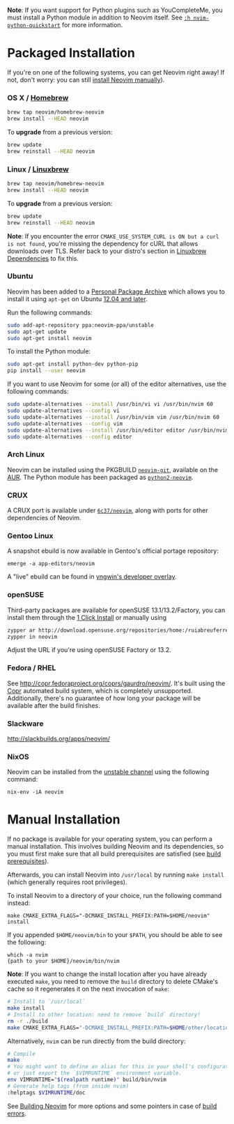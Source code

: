 **Note**: If you want support for Python plugins such as YouCompleteMe, you must install a Python module in addition to Neovim itself. See [`:h nvim-python-quickstart`](http://neovim.org/doc/user/nvim_python.html#nvim-python-quickstart) for more information.

# Packaged Installation

If you're on one of the following systems, you can get Neovim right away!
If not, don't worry: you can still [install Neovim manually](#user-content-manual-install)).

### OS X / [Homebrew](http://brew.sh)

```sh
brew tap neovim/homebrew-neovim
brew install --HEAD neovim
```

To **upgrade** from a previous version:

```sh
brew update
brew reinstall --HEAD neovim
```

### Linux / [Linuxbrew](http://brew.sh/linuxbrew/)

```sh
brew tap neovim/homebrew-neovim
brew install --HEAD neovim
```

To **upgrade** from a previous version:

```sh
brew update
brew reinstall --HEAD neovim
```

**Note**: If you encounter the error `CMAKE_USE_SYSTEM_CURL is ON but a curl is not found`, you're missing the dependency for cURL that allows downloads over TLS. Refer back to your distro's section in [Linuxbrew Dependencies](https://github.com/Homebrew/linuxbrew#dependencies) to fix this.

### Ubuntu

Neovim has been added to a [Personal Package Archive](https://launchpad.net/~neovim-ppa/+archive/ubuntu/unstable) which allows you to install it using `apt-get` on Ubuntu [12.04 and later](https://wiki.ubuntu.com/Releases).

Run the following commands:

```sh
sudo add-apt-repository ppa:neovim-ppa/unstable
sudo apt-get update
sudo apt-get install neovim
```

To install the Python module:

```sh
sudo apt-get install python-dev python-pip
pip install --user neovim
```

If you want to use Neovim for some (or all) of the editor alternatives, use the following commands:

```sh
sudo update-alternatives --install /usr/bin/vi vi /usr/bin/nvim 60
sudo update-alternatives --config vi
sudo update-alternatives --install /usr/bin/vim vim /usr/bin/nvim 60
sudo update-alternatives --config vim
sudo update-alternatives --install /usr/bin/editor editor /usr/bin/nvim 60
sudo update-alternatives --config editor
```
### Arch Linux

Neovim can be installed using the PKGBUILD [`neovim-git`](https://aur.archlinux.org/packages/neovim-git), available on the [AUR](https://wiki.archlinux.org/index.php/Arch_User_Repository). The Python module has been packaged as [`python2-neovim`](https://aur.archlinux.org/packages/python2-neovim).

### CRUX

A CRUX port is available under [`6c37/neovim`](https://github.com/6c37/crux-ports), along with ports for other dependencies of Neovim.

### Gentoo Linux

A snapshot ebuild is now available in Gentoo's official portage repository: 

    emerge -a app-editors/neovim

A "live" ebuild can be found in [yngwin's developer overlay](http://cgit.gentooexperimental.org/dev/yngwin.git/tree/app-editors/neovim).

### openSUSE

Third-party packages are available for openSUSE 13.1/13.2/Factory, you can install them through the [1 Click Install](http://software.opensuse.org/package/neovim?search_term=Neovim) or manually using

```sh
zypper ar http://download.opensuse.org/repositories/home:/ruiabreuferreira:/neovim/openSUSE_13.1/
zypper in neovim
```

Adjust the URL if you're using openSUSE Factory or 13.2.

### Fedora / RHEL

See http://copr.fedoraproject.org/coprs/gaurdro/neovim/. It's built using the [Copr](https://copr.fedoraproject.org/) automated build system, which is completely unsupported. Additionally, there's no guarantee of how long your package will be available after the build finishes.

### Slackware

http://slackbuilds.org/apps/neovim/

### NixOS

Neovim can be installed from the [unstable channel](http://nixos.org/nixos/manual/#sec-upgrading) using the following command:

    nix-env -iA neovim

# Manual Installation

If no package is available for your operating system, you can perform a manual installation. This involves building Neovim and its dependencies, so you must first make sure that all build prerequisites are satisfied (see [build prerequisites](Building-Neovim#build-prerequisites)).

Afterwards, you can install Neovim into `/usr/local` by running `make install` (which generally requires root privileges).

To install Neovim to a directory of your choice, run the following command instead:

    make CMAKE_EXTRA_FLAGS="-DCMAKE_INSTALL_PREFIX:PATH=$HOME/neovim" install

If you appended `$HOME/neovim/bin` to your `$PATH`, you should be able to see the following:

```
which -a nvim
{path to your $HOME}/neovim/bin/nvim
```

**Note**: If you want to change the install location after you have already executed `make`, you need to remove the `build` directory to delete CMake's cache so it regenerates it on the next invocation of `make`:

```sh
# Install to `/usr/local`
make install
# Install to other location: need to remove `build` directory!
rm -r ./build
make CMAKE_EXTRA_FLAGS="-DCMAKE_INSTALL_PREFIX:PATH=$HOME/other/location" install
```

Alternatively, `nvim` can be run directly from the build directory:

```sh
# Compile
make
# You might want to define an alias for this in your shell's configuration file,
# or just export the `$VIMRUNTIME` environment variable.
env VIMRUNTIME="$(realpath runtime)" build/bin/nvim
# Generate help tags (from inside nvim)
:helptags $VIMRUNTIME/doc
```

See [Building Neovim](Building-Neovim) for more options and some pointers in case of [build errors](Building-Neovim#troubleshootingfaq).
